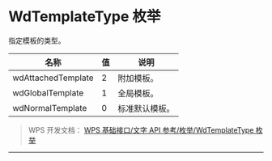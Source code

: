 # WdTemplateType 枚举

指定模板的类型。

| 名称               | 值  | 说明           |
|--------------------|-----|----------------|
| wdAttachedTemplate | 2   | 附加模板。     |
| wdGlobalTemplate   | 1   | 全局模板。     |
| wdNormalTemplate   | 0   | 标准默认模板。 |

> WPS 开发文档： [WPS 基础接口/文字 API 参考/枚举/WdTemplateType 枚举](https://qn.cache.wpscdn.cn/encs/doc/office_v19/topics/WPS%20%E5%9F%BA%E7%A1%80%E6%8E%A5%E5%8F%A3/%E6%96%87%E5%AD%97%20API%20%E5%8F%82%E8%80%83/%E6%9E%9A%E4%B8%BE/WdTemplateType%20%E6%9E%9A%E4%B8%BE.html)

------------------------------------------------------------------------
